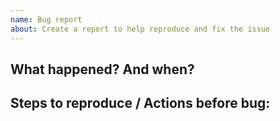 ```yaml
---
name: Bug report
about: Create a report to help reproduce and fix the issue
---
```

<!-- Write **BELOW** The Headers and **ABOVE** The comments else it may not be viewable -->
## What happened? And when?

<!--- Tell us what happened. Describe, with maximum detail as possible, what exactly went wrong during your playthrough.
Feel free to include pictures and/or videos of the issue. Dont forget to include a date, time, or anything that can identify the round you were playing on (If you have the round ID, it would help alot) so we can check the logs of the round to indentify and/or confirm any issues -->

## Steps to reproduce / Actions before bug:

<!-- If you are certain of the bug's behaviour, you can submit a step by step on how to reproduce it. If you're not sure about it's behaviour, you can submit your the last actions you made before the bug occured. -->

<!-- **For Admins:** Oddities induced by var-edits and other admin tools are not necessarily bugs. Verify that your issues occur under regular circumstances before reporting them. -->
